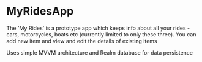 # MyRidesApp

The 'My Rides' is a prototype app which keeps info about all your rides - cars, motorcycles, boats etc (currently limited to only these three). You can add new item and view and edit the details of existing items

Uses simple MVVM architecture and Realm database for data persistence 
